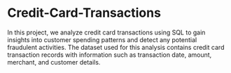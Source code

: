 # Credit-Card-Transactions
In this project, we analyze credit card transactions using SQL to gain insights into customer spending patterns and detect any potential fraudulent activities. The dataset used for this analysis contains credit card transaction records with information such as transaction date, amount, merchant, and customer details.
